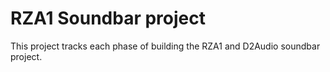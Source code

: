 # RZA1 Soundbar project
This project tracks each phase of building the RZA1 and D2Audio soundbar  project. 
